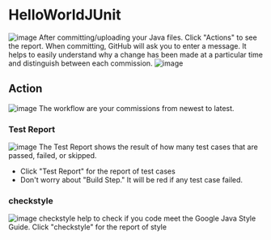 # HelloWorldJUnit
![image](https://user-images.githubusercontent.com/54456351/119812273-d3a65100-be9c-11eb-9c53-326b5fc460c3.png)
After committing/uploading your Java files. Click "Actions" to see the report. 
When committing, GitHub will ask you to enter a message. It helps to easily understand why a change has been made at a particular time and distinguish between each commission.
![image](https://user-images.githubusercontent.com/54456351/119812799-66df8680-be9d-11eb-8fec-24645619be13.png)


## Action
![image](https://user-images.githubusercontent.com/54456351/119811221-b7ee7b00-be9b-11eb-933a-05b0733ba569.png)
The workflow are your commissions from newest to latest. 

### Test Report
![image](https://user-images.githubusercontent.com/54456351/119812525-15cf9280-be9d-11eb-8125-f24d61ebd43b.png)
The Test Report shows the result of how many test cases that are passed, failed, or skipped. 
- Click "Test Report" for the report of test cases
- Don't worry about "Build Step." It will be red if any test case failed. 

### checkstyle
![image](https://user-images.githubusercontent.com/54456351/119812559-1ec06400-be9d-11eb-907d-e1b71a97a447.png)
checkstyle help to check if you code meet the Google Java Style Guide. 
Click "checkstyle" for the report of style

